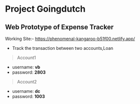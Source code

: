 # Project Goingdutch
## Web Prototype of Expense Tracker
Working Site:- https://phenomenal-kangaroo-b51f00.netlify.app/
- Track the transaction between two accounts,Loan
> Account1
  - username: **vb**
  - password: **2803**
> Account2
  - username: **dc**
  - password: **1003**


